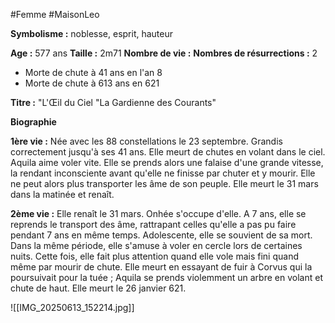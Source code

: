 #Femme #MaisonLeo

**Symbolisme :** noblesse, esprit, hauteur

**Age :** 577 ans
**Taille :** 2m71
**Nombre de vie :** 
**Nombres de résurrections :** 2
- Morte de chute à 41 ans en l'an 8
- Morte de chute à 613 ans en 621

**Titre :**
"L'Œil du Ciel
"La Gardienne des Courants"

**Biographie**

**1ère vie :** Née avec les 88 constellations le 23 septembre. Grandis correctement jusqu'à ses 41 ans. Elle meurt de chutes en volant dans le ciel. Aquila aime voler vite. Elle se prends alors une falaise d'une grande vitesse, la rendant inconsciente avant qu'elle ne finisse par chuter et y mourir. Elle ne peut alors plus transporter les âme de son peuple. Elle meurt le 31 mars dans la matinée et renaît. 

**2ème vie :** Elle renaît le 31 mars. Onhée s'occupe d'elle. A 7 ans, elle se reprends le transport des âme, rattrapant celles qu'elle a pas pu faire pendant 7 ans en même temps. Adolescente, elle se souvient de sa mort. Dans la même période, elle s'amuse à voler en cercle lors de certaines nuits. Cette fois, elle fait plus attention quand elle vole mais fini quand même par mourir de chute. Elle meurt en essayant de fuir à Corvus qui la poursuivait pour la tuée ; Aquila se prends violemment un arbre en volant et chute de haut. Elle meurt le 26 janvier 621.

![[IMG_20250613_152214.jpg]]